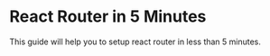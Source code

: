 # React Router in 5 Minutes

This guide will help you to setup react router in less than 5 minutes. 

